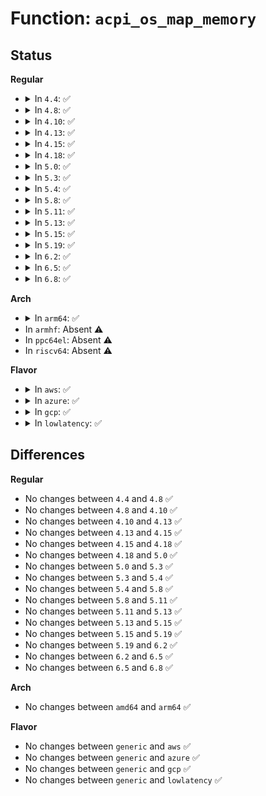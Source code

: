 # Function: <code>acpi_os_map_memory</code>

## Status
<b>Regular</b>
<ul>
<li>
<details>
<summary>In <code>4.4</code>: ✅</summary>

```c
void *acpi_os_map_memory(acpi_physical_address phys, acpi_size size);
```

**Collision:** Unique Global

**Inline:** No

**Transformation:** False

**Instances:**

```
In drivers/acpi/osl.c (ffffffff8181ae01)
Location: drivers/acpi/osl.c:422
Inline: False
Direct callers:
  - drivers/acpi/acpica/exregion.c:acpi_ex_system_memory_space_handler
  - drivers/acpi/acpica/tbdata.c:acpi_tb_acquire_table
  - drivers/acpi/acpica/tbdata.c:acpi_tb_acquire_temp_table
  - drivers/acpi/acpica/tbfadt.c:acpi_tb_parse_fadt
  - drivers/acpi/acpica/tbutils.c:acpi_tb_parse_root_table
  - drivers/acpi/acpica/tbutils.c:acpi_tb_parse_root_table
  - drivers/acpi/acpica/tbutils.c:acpi_tb_parse_root_table
  - drivers/acpi/acpica/tbxfroot.c:acpi_find_root_pointer
  - drivers/acpi/acpica/tbxfroot.c:acpi_find_root_pointer
  - drivers/acpi/acpica/tbxfroot.c:acpi_find_root_pointer
```
**Symbols:**

```
ffffffff8181ae01-ffffffff8181ae11: acpi_os_map_memory (STB_GLOBAL)
```
</details>
</li>
<li>
<details>
<summary>In <code>4.8</code>: ✅</summary>

```c
void *acpi_os_map_memory(acpi_physical_address phys, acpi_size size);
```

**Collision:** Unique Global

**Inline:** No

**Transformation:** False

**Instances:**

```
In drivers/acpi/osl.c (ffffffff81894f69)
Location: drivers/acpi/osl.c:366
Inline: False
Direct callers:
  - drivers/acpi/tables.c:acpi_table_init
  - drivers/acpi/tables.c:acpi_os_physical_table_override
  - drivers/acpi/acpica/exregion.c:acpi_ex_system_memory_space_handler
  - drivers/acpi/acpica/tbdata.c:acpi_tb_acquire_temp_table
  - drivers/acpi/acpica/tbdata.c:acpi_tb_acquire_table
  - drivers/acpi/acpica/tbfadt.c:acpi_tb_parse_fadt
  - drivers/acpi/acpica/tbutils.c:acpi_tb_parse_root_table
  - drivers/acpi/acpica/tbutils.c:acpi_tb_parse_root_table
  - drivers/acpi/acpica/tbutils.c:acpi_tb_parse_root_table
  - drivers/acpi/acpica/tbxfroot.c:acpi_find_root_pointer
  - drivers/acpi/acpica/tbxfroot.c:acpi_find_root_pointer
  - drivers/acpi/acpica/tbxfroot.c:acpi_find_root_pointer
```
**Symbols:**

```
ffffffff81894f69-ffffffff81894f79: acpi_os_map_memory (STB_GLOBAL)
```
</details>
</li>
<li>
<details>
<summary>In <code>4.10</code>: ✅</summary>

```c
void *acpi_os_map_memory(acpi_physical_address phys, acpi_size size);
```

**Collision:** Unique Global

**Inline:** No

**Transformation:** False

**Instances:**

```
In drivers/acpi/osl.c (ffffffff818c96c2)
Location: drivers/acpi/osl.c:367
Inline: False
Direct callers:
  - drivers/acpi/tables.c:acpi_table_init
  - drivers/acpi/tables.c:acpi_os_physical_table_override
  - drivers/acpi/acpica/exregion.c:acpi_ex_system_memory_space_handler
  - drivers/acpi/acpica/tbdata.c:acpi_tb_acquire_temp_table
  - drivers/acpi/acpica/tbdata.c:acpi_tb_acquire_table
  - drivers/acpi/acpica/tbutils.c:acpi_tb_parse_root_table
  - drivers/acpi/acpica/tbutils.c:acpi_tb_parse_root_table
  - drivers/acpi/acpica/tbutils.c:acpi_tb_parse_root_table
  - drivers/acpi/acpica/tbxfroot.c:acpi_find_root_pointer
  - drivers/acpi/acpica/tbxfroot.c:acpi_find_root_pointer
  - drivers/acpi/acpica/tbxfroot.c:acpi_find_root_pointer
```
**Symbols:**

```
ffffffff818c96c2-ffffffff818c96d2: acpi_os_map_memory (STB_GLOBAL)
```
</details>
</li>
<li>
<details>
<summary>In <code>4.13</code>: ✅</summary>

```c
void *acpi_os_map_memory(acpi_physical_address phys, acpi_size size);
```

**Collision:** Unique Global

**Inline:** No

**Transformation:** False

**Instances:**

```
In drivers/acpi/osl.c (ffffffff81900c80)
Location: drivers/acpi/osl.c:366
Inline: False
Direct callers:
  - drivers/acpi/tables.c:acpi_table_init
  - drivers/acpi/tables.c:acpi_os_physical_table_override
  - drivers/acpi/acpica/exregion.c:acpi_ex_system_memory_space_handler
  - drivers/acpi/acpica/tbdata.c:acpi_tb_acquire_temp_table
  - drivers/acpi/acpica/tbdata.c:acpi_tb_acquire_table
  - drivers/acpi/acpica/tbutils.c:acpi_tb_parse_root_table
  - drivers/acpi/acpica/tbutils.c:acpi_tb_parse_root_table
  - drivers/acpi/acpica/tbutils.c:acpi_tb_parse_root_table
  - drivers/acpi/acpica/tbxfroot.c:acpi_find_root_pointer
  - drivers/acpi/acpica/tbxfroot.c:acpi_find_root_pointer
  - drivers/acpi/acpica/tbxfroot.c:acpi_find_root_pointer
```
**Symbols:**

```
ffffffff81900c80-ffffffff81900c90: acpi_os_map_memory (STB_GLOBAL)
```
</details>
</li>
<li>
<details>
<summary>In <code>4.15</code>: ✅</summary>

```c
void *acpi_os_map_memory(acpi_physical_address phys, acpi_size size);
```

**Collision:** Unique Global

**Inline:** No

**Transformation:** False

**Instances:**

```
In drivers/acpi/osl.c (ffffffff8198ac80)
Location: drivers/acpi/osl.c:366
Inline: False
Direct callers:
  - drivers/acpi/tables.c:acpi_table_init
  - drivers/acpi/tables.c:acpi_os_physical_table_override
  - drivers/acpi/sysfs.c:acpi_data_show
  - drivers/acpi/acpica/exregion.c:acpi_ex_system_memory_space_handler
  - drivers/acpi/acpica/tbdata.c:acpi_tb_acquire_temp_table
  - drivers/acpi/acpica/tbdata.c:acpi_tb_acquire_table
  - drivers/acpi/acpica/tbutils.c:acpi_tb_parse_root_table
  - drivers/acpi/acpica/tbutils.c:acpi_tb_parse_root_table
  - drivers/acpi/acpica/tbutils.c:acpi_tb_parse_root_table
  - drivers/acpi/acpica/tbxfroot.c:acpi_find_root_pointer
  - drivers/acpi/acpica/tbxfroot.c:acpi_find_root_pointer
  - drivers/acpi/acpica/tbxfroot.c:acpi_find_root_pointer
```
**Symbols:**

```
ffffffff8198ac80-ffffffff8198ac90: acpi_os_map_memory (STB_GLOBAL)
```
</details>
</li>
<li>
<details>
<summary>In <code>4.18</code>: ✅</summary>

```c
void *acpi_os_map_memory(acpi_physical_address phys, acpi_size size);
```

**Collision:** Unique Global

**Inline:** No

**Transformation:** False

**Instances:**

```
In drivers/acpi/osl.c (ffffffff819e75b0)
Location: drivers/acpi/osl.c:371
Inline: False
Direct callers:
  - drivers/acpi/tables.c:acpi_table_init
  - drivers/acpi/tables.c:acpi_os_physical_table_override
  - drivers/acpi/sysfs.c:acpi_data_show
  - drivers/acpi/acpica/exregion.c:acpi_ex_system_memory_space_handler
  - drivers/acpi/acpica/tbdata.c:acpi_tb_acquire_temp_table
  - drivers/acpi/acpica/tbdata.c:acpi_tb_acquire_table
  - drivers/acpi/acpica/tbutils.c:acpi_tb_parse_root_table
  - drivers/acpi/acpica/tbutils.c:acpi_tb_parse_root_table
  - drivers/acpi/acpica/tbutils.c:acpi_tb_parse_root_table
  - drivers/acpi/acpica/tbxfroot.c:acpi_find_root_pointer
  - drivers/acpi/acpica/tbxfroot.c:acpi_find_root_pointer
  - drivers/acpi/acpica/tbxfroot.c:acpi_find_root_pointer
```
**Symbols:**

```
ffffffff819e75b0-ffffffff819e75c0: acpi_os_map_memory (STB_GLOBAL)
```
</details>
</li>
<li>
<details>
<summary>In <code>5.0</code>: ✅</summary>

```c
void *acpi_os_map_memory(acpi_physical_address phys, acpi_size size);
```

**Collision:** Unique Global

**Inline:** No

**Transformation:** False

**Instances:**

```
In drivers/acpi/osl.c (ffffffff81a22a20)
Location: drivers/acpi/osl.c:371
Inline: False
Direct callers:
  - drivers/acpi/tables.c:acpi_table_init
  - drivers/acpi/tables.c:acpi_os_physical_table_override
  - drivers/acpi/sysfs.c:acpi_data_show
  - drivers/acpi/acpica/exregion.c:acpi_ex_system_memory_space_handler
  - drivers/acpi/acpica/tbdata.c:acpi_tb_acquire_temp_table
  - drivers/acpi/acpica/tbdata.c:acpi_tb_acquire_table
  - drivers/acpi/acpica/tbutils.c:acpi_tb_parse_root_table
  - drivers/acpi/acpica/tbutils.c:acpi_tb_parse_root_table
  - drivers/acpi/acpica/tbutils.c:acpi_tb_parse_root_table
  - drivers/acpi/acpica/tbxfroot.c:acpi_find_root_pointer
  - drivers/acpi/acpica/tbxfroot.c:acpi_find_root_pointer
  - drivers/acpi/acpica/tbxfroot.c:acpi_find_root_pointer
```
**Symbols:**

```
ffffffff81a22a20-ffffffff81a22a30: acpi_os_map_memory (STB_GLOBAL)
```
</details>
</li>
<li>
<details>
<summary>In <code>5.3</code>: ✅</summary>

```c
void *acpi_os_map_memory(acpi_physical_address phys, acpi_size size);
```

**Collision:** Unique Global

**Inline:** No

**Transformation:** False

**Instances:**

```
In drivers/acpi/osl.c (ffffffff81a92ad0)
Location: drivers/acpi/osl.c:357
Inline: False
Direct callers:
  - drivers/acpi/tables.c:acpi_table_init
  - drivers/acpi/tables.c:acpi_os_physical_table_override
  - drivers/acpi/sysfs.c:acpi_data_show
  - drivers/acpi/acpica/exregion.c:acpi_ex_system_memory_space_handler
  - drivers/acpi/acpica/tbdata.c:acpi_tb_acquire_temp_table
  - drivers/acpi/acpica/tbdata.c:acpi_tb_acquire_table
  - drivers/acpi/acpica/tbutils.c:acpi_tb_parse_root_table
  - drivers/acpi/acpica/tbutils.c:acpi_tb_parse_root_table
  - drivers/acpi/acpica/tbutils.c:acpi_tb_parse_root_table
  - drivers/acpi/acpica/tbxfroot.c:acpi_find_root_pointer
  - drivers/acpi/acpica/tbxfroot.c:acpi_find_root_pointer
  - drivers/acpi/acpica/tbxfroot.c:acpi_find_root_pointer
```
**Symbols:**

```
ffffffff81a92ad0-ffffffff81a92ae0: acpi_os_map_memory (STB_GLOBAL)
```
</details>
</li>
<li>
<details>
<summary>In <code>5.4</code>: ✅</summary>

```c
void *acpi_os_map_memory(acpi_physical_address phys, acpi_size size);
```

**Collision:** Unique Global

**Inline:** No

**Transformation:** False

**Instances:**

```
In drivers/acpi/osl.c (ffffffff81aca290)
Location: drivers/acpi/osl.c:371
Inline: False
Direct callers:
  - drivers/acpi/tables.c:acpi_table_init
  - drivers/acpi/tables.c:acpi_os_physical_table_override
  - drivers/acpi/sysfs.c:acpi_data_show
  - drivers/acpi/acpica/exregion.c:acpi_ex_system_memory_space_handler
  - drivers/acpi/acpica/tbdata.c:acpi_tb_acquire_temp_table
  - drivers/acpi/acpica/tbdata.c:acpi_tb_acquire_table
  - drivers/acpi/acpica/tbutils.c:acpi_tb_parse_root_table
  - drivers/acpi/acpica/tbutils.c:acpi_tb_parse_root_table
  - drivers/acpi/acpica/tbutils.c:acpi_tb_parse_root_table
  - drivers/acpi/acpica/tbxfroot.c:acpi_find_root_pointer
  - drivers/acpi/acpica/tbxfroot.c:acpi_find_root_pointer
  - drivers/acpi/acpica/tbxfroot.c:acpi_find_root_pointer
```
**Symbols:**

```
ffffffff81aca290-ffffffff81aca2a0: acpi_os_map_memory (STB_GLOBAL)
```
</details>
</li>
<li>
<details>
<summary>In <code>5.8</code>: ✅</summary>

```c
void *acpi_os_map_memory(acpi_physical_address phys, acpi_size size);
```

**Collision:** Unique Global

**Inline:** No

**Transformation:** False

**Instances:**

```
In drivers/acpi/osl.c (ffffffff81bc28e0)
Location: drivers/acpi/osl.c:371
Inline: False
Direct callers:
  - drivers/acpi/tables.c:acpi_table_initrd_scan
  - drivers/acpi/tables.c:acpi_table_initrd_override
  - drivers/acpi/sysfs.c:acpi_data_show
  - drivers/acpi/acpica/exregion.c:acpi_ex_system_memory_space_handler
  - drivers/acpi/acpica/tbdata.c:acpi_tb_acquire_temp_table
  - drivers/acpi/acpica/tbdata.c:acpi_tb_acquire_table
  - drivers/acpi/acpica/tbutils.c:acpi_tb_parse_root_table
  - drivers/acpi/acpica/tbutils.c:acpi_tb_parse_root_table
  - drivers/acpi/acpica/tbutils.c:acpi_tb_parse_root_table
  - drivers/acpi/acpica/tbxfroot.c:acpi_find_root_pointer
  - drivers/acpi/acpica/tbxfroot.c:acpi_find_root_pointer
  - drivers/acpi/acpica/tbxfroot.c:acpi_find_root_pointer
```
**Symbols:**

```
ffffffff81bc28e0-ffffffff81bc28f0: acpi_os_map_memory (STB_GLOBAL)
```
</details>
</li>
<li>
<details>
<summary>In <code>5.11</code>: ✅</summary>

```c
void *acpi_os_map_memory(acpi_physical_address phys, acpi_size size);
```

**Collision:** Unique Global

**Inline:** No

**Transformation:** False

**Instances:**

```
In drivers/acpi/osl.c (ffffffff81c3b930)
Location: drivers/acpi/osl.c:374
Inline: False
Direct callers:
  - drivers/acpi/tables.c:acpi_table_initrd_scan
  - drivers/acpi/tables.c:acpi_table_initrd_override
  - drivers/acpi/sysfs.c:acpi_data_show
  - drivers/acpi/acpica/exregion.c:acpi_ex_system_memory_space_handler
  - drivers/acpi/acpica/tbdata.c:acpi_tb_acquire_temp_table
  - drivers/acpi/acpica/tbdata.c:acpi_tb_acquire_table
  - drivers/acpi/acpica/tbutils.c:acpi_tb_parse_root_table
  - drivers/acpi/acpica/tbutils.c:acpi_tb_parse_root_table
  - drivers/acpi/acpica/tbutils.c:acpi_tb_parse_root_table
  - drivers/acpi/acpica/tbxfroot.c:acpi_find_root_pointer
  - drivers/acpi/acpica/tbxfroot.c:acpi_find_root_pointer
  - drivers/acpi/acpica/tbxfroot.c:acpi_find_root_pointer
```
**Symbols:**

```
ffffffff81c3b930-ffffffff81c3b940: acpi_os_map_memory (STB_GLOBAL)
```
</details>
</li>
<li>
<details>
<summary>In <code>5.13</code>: ✅</summary>

```c
void *acpi_os_map_memory(acpi_physical_address phys, acpi_size size);
```

**Collision:** Unique Global

**Inline:** No

**Transformation:** False

**Instances:**

```
In drivers/acpi/osl.c (ffffffff81c2e0f0)
Location: drivers/acpi/osl.c:377
Inline: False
Direct callers:
  - drivers/acpi/tables.c:acpi_table_init_complete
  - drivers/acpi/tables.c:acpi_table_initrd_override
  - drivers/acpi/sysfs.c:acpi_data_show
  - drivers/acpi/acpica/exregion.c:acpi_ex_system_memory_space_handler
  - drivers/acpi/acpica/tbdata.c:acpi_tb_acquire_temp_table
  - drivers/acpi/acpica/tbdata.c:acpi_tb_acquire_table
  - drivers/acpi/acpica/tbutils.c:acpi_tb_parse_root_table
  - drivers/acpi/acpica/tbutils.c:acpi_tb_parse_root_table
  - drivers/acpi/acpica/tbutils.c:acpi_tb_parse_root_table
  - drivers/acpi/acpica/tbxfroot.c:acpi_find_root_pointer
  - drivers/acpi/acpica/tbxfroot.c:acpi_find_root_pointer
  - drivers/acpi/acpica/tbxfroot.c:acpi_find_root_pointer
```
**Symbols:**

```
ffffffff81c2e0f0-ffffffff81c2e100: acpi_os_map_memory (STB_GLOBAL)
```
</details>
</li>
<li>
<details>
<summary>In <code>5.15</code>: ✅</summary>

```c
void *acpi_os_map_memory(acpi_physical_address phys, acpi_size size);
```

**Collision:** Unique Global

**Inline:** No

**Transformation:** False

**Instances:**

```
In drivers/acpi/osl.c (ffffffff81d4ca30)
Location: drivers/acpi/osl.c:377
Inline: False
Direct callers:
  - drivers/acpi/tables.c:acpi_table_init_complete
  - drivers/acpi/tables.c:acpi_table_initrd_override
  - drivers/acpi/sysfs.c:acpi_data_show
  - drivers/acpi/acpica/exregion.c:acpi_ex_system_memory_space_handler
  - drivers/acpi/acpica/tbdata.c:acpi_tb_acquire_temp_table
  - drivers/acpi/acpica/tbdata.c:acpi_tb_acquire_table
  - drivers/acpi/acpica/tbutils.c:acpi_tb_parse_root_table
  - drivers/acpi/acpica/tbutils.c:acpi_tb_parse_root_table
  - drivers/acpi/acpica/tbutils.c:acpi_tb_parse_root_table
  - drivers/acpi/acpica/tbxfroot.c:acpi_find_root_pointer
  - drivers/acpi/acpica/tbxfroot.c:acpi_find_root_pointer
  - drivers/acpi/acpica/tbxfroot.c:acpi_find_root_pointer
```
**Symbols:**

```
ffffffff81d4ca30-ffffffff81d4ca40: acpi_os_map_memory (STB_GLOBAL)
```
</details>
</li>
<li>
<details>
<summary>In <code>5.19</code>: ✅</summary>

```c
void *acpi_os_map_memory(acpi_physical_address phys, acpi_size size);
```

**Collision:** Unique Global

**Inline:** No

**Transformation:** False

**Instances:**

```
In drivers/acpi/osl.c (ffffffff81f1c590)
Location: drivers/acpi/osl.c:376
Inline: False
Direct callers:
  - drivers/acpi/tables.c:acpi_table_init_complete
  - drivers/acpi/tables.c:acpi_table_initrd_override
  - drivers/acpi/acpica/exregion.c:acpi_ex_system_memory_space_handler
  - drivers/acpi/acpica/tbdata.c:acpi_tb_acquire_temp_table
  - drivers/acpi/acpica/tbdata.c:acpi_tb_acquire_table
  - drivers/acpi/acpica/tbutils.c:acpi_tb_parse_root_table
  - drivers/acpi/acpica/tbutils.c:acpi_tb_parse_root_table
  - drivers/acpi/acpica/tbutils.c:acpi_tb_parse_root_table
  - drivers/acpi/acpica/tbxface.c:acpi_get_table_header
  - drivers/acpi/acpica/tbxfroot.c:acpi_find_root_pointer
  - drivers/acpi/acpica/tbxfroot.c:acpi_find_root_pointer
  - drivers/acpi/acpica/tbxfroot.c:acpi_find_root_pointer
```
**Symbols:**

```
ffffffff81f1c590-ffffffff81f1c5a8: acpi_os_map_memory (STB_GLOBAL)
```
</details>
</li>
<li>
<details>
<summary>In <code>6.2</code>: ✅</summary>

```c
void *acpi_os_map_memory(acpi_physical_address phys, acpi_size size);
```

**Collision:** Unique Global

**Inline:** No

**Transformation:** False

**Instances:**

```
In drivers/acpi/osl.c (ffffffff820c45d0)
Location: drivers/acpi/osl.c:376
Inline: False
Direct callers:
  - drivers/acpi/tables.c:acpi_table_initrd_scan
  - drivers/acpi/tables.c:acpi_table_initrd_override
  - drivers/acpi/acpica/exregion.c:acpi_ex_system_memory_space_handler
  - drivers/acpi/acpica/tbdata.c:acpi_tb_check_duplication
  - drivers/acpi/acpica/tbdata.c:acpi_tb_validate_table
  - drivers/acpi/acpica/tbdata.c:acpi_tb_acquire_temp_table
  - drivers/acpi/acpica/tbutils.c:acpi_tb_parse_root_table
  - drivers/acpi/acpica/tbutils.c:acpi_tb_parse_root_table
  - drivers/acpi/acpica/tbutils.c:acpi_tb_parse_root_table
  - drivers/acpi/acpica/tbxface.c:acpi_get_table_header
  - drivers/acpi/acpica/tbxfroot.c:acpi_find_root_pointer
  - drivers/acpi/acpica/tbxfroot.c:acpi_find_root_pointer
  - drivers/acpi/acpica/tbxfroot.c:acpi_find_root_pointer
```
**Symbols:**

```
ffffffff820c45d0-ffffffff820c45e8: acpi_os_map_memory (STB_GLOBAL)
```
</details>
</li>
<li>
<details>
<summary>In <code>6.5</code>: ✅</summary>

```c
void *acpi_os_map_memory(acpi_physical_address phys, acpi_size size);
```

**Collision:** Unique Global

**Inline:** No

**Transformation:** False

**Instances:**

```
In drivers/acpi/osl.c (ffffffff821483b0)
Location: drivers/acpi/osl.c:376
Inline: False
Direct callers:
  - drivers/acpi/tables.c:acpi_table_initrd_scan
  - drivers/acpi/tables.c:acpi_table_initrd_override
  - drivers/acpi/acpica/exregion.c:acpi_ex_system_memory_space_handler
  - drivers/acpi/acpica/tbdata.c:acpi_tb_check_duplication
  - drivers/acpi/acpica/tbdata.c:acpi_tb_validate_table
  - drivers/acpi/acpica/tbdata.c:acpi_tb_acquire_temp_table
  - drivers/acpi/acpica/tbutils.c:acpi_tb_parse_root_table
  - drivers/acpi/acpica/tbutils.c:acpi_tb_parse_root_table
  - drivers/acpi/acpica/tbutils.c:acpi_tb_parse_root_table
  - drivers/acpi/acpica/tbxface.c:acpi_get_table_header
  - drivers/acpi/acpica/tbxfroot.c:acpi_find_root_pointer
  - drivers/acpi/acpica/tbxfroot.c:acpi_find_root_pointer
  - drivers/acpi/acpica/tbxfroot.c:acpi_find_root_pointer
```
**Symbols:**

```
ffffffff821483b0-ffffffff821483c8: acpi_os_map_memory (STB_GLOBAL)
```
</details>
</li>
<li>
<details>
<summary>In <code>6.8</code>: ✅</summary>

```c
void *acpi_os_map_memory(acpi_physical_address phys, acpi_size size);
```

**Collision:** Unique Global

**Inline:** No

**Transformation:** False

**Instances:**

```
In drivers/acpi/osl.c (ffffffff8222ad40)
Location: drivers/acpi/osl.c:376
Inline: False
Direct callers:
  - drivers/acpi/tables.c:acpi_table_initrd_scan
  - drivers/acpi/tables.c:acpi_table_initrd_override
  - drivers/acpi/acpi_fpdt.c:fpdt_process_subtable
  - drivers/acpi/acpi_fpdt.c:fpdt_process_subtable
  - drivers/acpi/acpica/exregion.c:acpi_ex_system_memory_space_handler
  - drivers/acpi/acpica/tbdata.c:acpi_tb_check_duplication
  - drivers/acpi/acpica/tbdata.c:acpi_tb_validate_table
  - drivers/acpi/acpica/tbdata.c:acpi_tb_acquire_temp_table
  - drivers/acpi/acpica/tbutils.c:acpi_tb_parse_root_table
  - drivers/acpi/acpica/tbutils.c:acpi_tb_parse_root_table
  - drivers/acpi/acpica/tbutils.c:acpi_tb_parse_root_table
  - drivers/acpi/acpica/tbxface.c:acpi_get_table_header
  - drivers/acpi/acpica/tbxfroot.c:acpi_find_root_pointer
  - drivers/acpi/acpica/tbxfroot.c:acpi_find_root_pointer
  - drivers/acpi/acpica/tbxfroot.c:acpi_find_root_pointer
```
**Symbols:**

```
ffffffff8222ad40-ffffffff8222ad58: acpi_os_map_memory (STB_GLOBAL)
```
</details>
</li>
</ul>
<b>Arch</b>
<ul>
<li>
<details>
<summary>In <code>arm64</code>: ✅</summary>

```c
void *acpi_os_map_memory(acpi_physical_address phys, acpi_size size);
```

**Collision:** Unique Global

**Inline:** No

**Transformation:** False

**Instances:**

```
In drivers/acpi/osl.c (ffff800010d9dad0)
Location: drivers/acpi/osl.c:371
Inline: False
Direct callers:
  - drivers/acpi/tables.c:acpi_table_init
  - drivers/acpi/tables.c:acpi_os_physical_table_override
  - drivers/acpi/sysfs.c:acpi_data_show
  - drivers/acpi/acpica/exregion.c:acpi_ex_system_memory_space_handler
  - drivers/acpi/acpica/tbdata.c:acpi_tb_acquire_temp_table
  - drivers/acpi/acpica/tbdata.c:acpi_tb_acquire_table
  - drivers/acpi/acpica/tbutils.c:acpi_tb_parse_root_table
  - drivers/acpi/acpica/tbutils.c:acpi_tb_parse_root_table
  - drivers/acpi/acpica/tbutils.c:acpi_tb_parse_root_table
  - drivers/acpi/acpica/tbxfroot.c:acpi_find_root_pointer
  - drivers/acpi/acpica/tbxfroot.c:acpi_find_root_pointer
  - drivers/acpi/acpica/tbxfroot.c:acpi_find_root_pointer
```
**Symbols:**

```
ffff800010d9dad0-ffff800010d9db04: acpi_os_map_memory (STB_GLOBAL)
```
</details>
</li>
<li>
In <code>armhf</code>: Absent ⚠️
</li>
<li>
In <code>ppc64el</code>: Absent ⚠️
</li>
<li>
In <code>riscv64</code>: Absent ⚠️
</li>
</ul>
<b>Flavor</b>
<ul>
<li>
<details>
<summary>In <code>aws</code>: ✅</summary>

```c
void *acpi_os_map_memory(acpi_physical_address phys, acpi_size size);
```

**Collision:** Unique Global

**Inline:** No

**Transformation:** False

**Instances:**

```
In drivers/acpi/osl.c (ffffffff81a69100)
Location: drivers/acpi/osl.c:371
Inline: False
Direct callers:
  - drivers/acpi/tables.c:acpi_table_init
  - drivers/acpi/tables.c:acpi_os_physical_table_override
  - drivers/acpi/sysfs.c:acpi_data_show
  - drivers/acpi/acpica/exregion.c:acpi_ex_system_memory_space_handler
  - drivers/acpi/acpica/tbdata.c:acpi_tb_acquire_temp_table
  - drivers/acpi/acpica/tbdata.c:acpi_tb_acquire_table
  - drivers/acpi/acpica/tbutils.c:acpi_tb_parse_root_table
  - drivers/acpi/acpica/tbutils.c:acpi_tb_parse_root_table
  - drivers/acpi/acpica/tbutils.c:acpi_tb_parse_root_table
  - drivers/acpi/acpica/tbxfroot.c:acpi_find_root_pointer
  - drivers/acpi/acpica/tbxfroot.c:acpi_find_root_pointer
  - drivers/acpi/acpica/tbxfroot.c:acpi_find_root_pointer
```
**Symbols:**

```
ffffffff81a69100-ffffffff81a69110: acpi_os_map_memory (STB_GLOBAL)
```
</details>
</li>
<li>
<details>
<summary>In <code>azure</code>: ✅</summary>

```c
void *acpi_os_map_memory(acpi_physical_address phys, acpi_size size);
```

**Collision:** Unique Global

**Inline:** No

**Transformation:** False

**Instances:**

```
In drivers/acpi/osl.c (ffffffff81a25bc0)
Location: drivers/acpi/osl.c:371
Inline: False
Direct callers:
  - drivers/acpi/sysfs.c:acpi_data_show
  - drivers/acpi/acpica/exregion.c:acpi_ex_system_memory_space_handler
  - drivers/acpi/acpica/tbdata.c:acpi_tb_acquire_temp_table
  - drivers/acpi/acpica/tbdata.c:acpi_tb_acquire_table
  - drivers/acpi/acpica/tbutils.c:acpi_tb_parse_root_table
  - drivers/acpi/acpica/tbutils.c:acpi_tb_parse_root_table
  - drivers/acpi/acpica/tbutils.c:acpi_tb_parse_root_table
  - drivers/acpi/acpica/tbxfroot.c:acpi_find_root_pointer
  - drivers/acpi/acpica/tbxfroot.c:acpi_find_root_pointer
  - drivers/acpi/acpica/tbxfroot.c:acpi_find_root_pointer
```
**Symbols:**

```
ffffffff81a25bc0-ffffffff81a25bd0: acpi_os_map_memory (STB_GLOBAL)
```
</details>
</li>
<li>
<details>
<summary>In <code>gcp</code>: ✅</summary>

```c
void *acpi_os_map_memory(acpi_physical_address phys, acpi_size size);
```

**Collision:** Unique Global

**Inline:** No

**Transformation:** False

**Instances:**

```
In drivers/acpi/osl.c (ffffffff81ad5510)
Location: drivers/acpi/osl.c:371
Inline: False
Direct callers:
  - drivers/acpi/tables.c:acpi_table_init
  - drivers/acpi/tables.c:acpi_os_physical_table_override
  - drivers/acpi/sysfs.c:acpi_data_show
  - drivers/acpi/acpica/exregion.c:acpi_ex_system_memory_space_handler
  - drivers/acpi/acpica/tbdata.c:acpi_tb_acquire_temp_table
  - drivers/acpi/acpica/tbdata.c:acpi_tb_acquire_table
  - drivers/acpi/acpica/tbutils.c:acpi_tb_parse_root_table
  - drivers/acpi/acpica/tbutils.c:acpi_tb_parse_root_table
  - drivers/acpi/acpica/tbutils.c:acpi_tb_parse_root_table
  - drivers/acpi/acpica/tbxfroot.c:acpi_find_root_pointer
  - drivers/acpi/acpica/tbxfroot.c:acpi_find_root_pointer
  - drivers/acpi/acpica/tbxfroot.c:acpi_find_root_pointer
```
**Symbols:**

```
ffffffff81ad5510-ffffffff81ad5520: acpi_os_map_memory (STB_GLOBAL)
```
</details>
</li>
<li>
<details>
<summary>In <code>lowlatency</code>: ✅</summary>

```c
void *acpi_os_map_memory(acpi_physical_address phys, acpi_size size);
```

**Collision:** Unique Global

**Inline:** No

**Transformation:** False

**Instances:**

```
In drivers/acpi/osl.c (ffffffff81ae19d0)
Location: drivers/acpi/osl.c:371
Inline: False
Direct callers:
  - drivers/acpi/tables.c:acpi_table_init
  - drivers/acpi/tables.c:acpi_os_physical_table_override
  - drivers/acpi/sysfs.c:acpi_data_show
  - drivers/acpi/acpica/exregion.c:acpi_ex_system_memory_space_handler
  - drivers/acpi/acpica/tbdata.c:acpi_tb_acquire_temp_table
  - drivers/acpi/acpica/tbdata.c:acpi_tb_acquire_table
  - drivers/acpi/acpica/tbutils.c:acpi_tb_parse_root_table
  - drivers/acpi/acpica/tbutils.c:acpi_tb_parse_root_table
  - drivers/acpi/acpica/tbutils.c:acpi_tb_parse_root_table
  - drivers/acpi/acpica/tbxfroot.c:acpi_find_root_pointer
  - drivers/acpi/acpica/tbxfroot.c:acpi_find_root_pointer
  - drivers/acpi/acpica/tbxfroot.c:acpi_find_root_pointer
```
**Symbols:**

```
ffffffff81ae19d0-ffffffff81ae19e0: acpi_os_map_memory (STB_GLOBAL)
```
</details>
</li>
</ul>

## Differences
<b>Regular</b>
<ul>
<li>
No changes between <code>4.4</code> and <code>4.8</code> ✅
</li>
<li>
No changes between <code>4.8</code> and <code>4.10</code> ✅
</li>
<li>
No changes between <code>4.10</code> and <code>4.13</code> ✅
</li>
<li>
No changes between <code>4.13</code> and <code>4.15</code> ✅
</li>
<li>
No changes between <code>4.15</code> and <code>4.18</code> ✅
</li>
<li>
No changes between <code>4.18</code> and <code>5.0</code> ✅
</li>
<li>
No changes between <code>5.0</code> and <code>5.3</code> ✅
</li>
<li>
No changes between <code>5.3</code> and <code>5.4</code> ✅
</li>
<li>
No changes between <code>5.4</code> and <code>5.8</code> ✅
</li>
<li>
No changes between <code>5.8</code> and <code>5.11</code> ✅
</li>
<li>
No changes between <code>5.11</code> and <code>5.13</code> ✅
</li>
<li>
No changes between <code>5.13</code> and <code>5.15</code> ✅
</li>
<li>
No changes between <code>5.15</code> and <code>5.19</code> ✅
</li>
<li>
No changes between <code>5.19</code> and <code>6.2</code> ✅
</li>
<li>
No changes between <code>6.2</code> and <code>6.5</code> ✅
</li>
<li>
No changes between <code>6.5</code> and <code>6.8</code> ✅
</li>
</ul>
<b>Arch</b>
<ul>
<li>
No changes between <code>amd64</code> and <code>arm64</code> ✅
</li>
</ul>
<b>Flavor</b>
<ul>
<li>
No changes between <code>generic</code> and <code>aws</code> ✅
</li>
<li>
No changes between <code>generic</code> and <code>azure</code> ✅
</li>
<li>
No changes between <code>generic</code> and <code>gcp</code> ✅
</li>
<li>
No changes between <code>generic</code> and <code>lowlatency</code> ✅
</li>
</ul>
